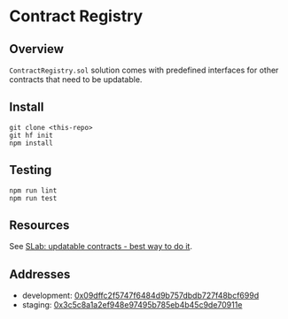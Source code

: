 # Contract Registry

## Overview

`ContractRegistry.sol` solution comes with predefined interfaces 
for other contracts that need to be updatable.

## Install

```
git clone <this-repo>
git hf init
npm install
```

## Testing

```
npm run lint
npm run test
```

## Resources

See [SLab: updatable contracts - best way to do it](https://lucidity.slab.com/drafts/updatable-contracts-best-way-to-do-it-draft-010a2fef).

## Addresses

* development: [0x09dffc2f5747f6484d9b757dbdb727f48bcf699d](https://ropsten.etherscan.io/address/0x09dffc2f5747f6484d9b757dbdb727f48bcf699d#code)
* staging: [0x3c5c8a1a2ef948e97495b785eb4b45c9de70911e](https://ropsten.etherscan.io/address/0x3c5c8a1a2ef948e97495b785eb4b45c9de70911e#code)
